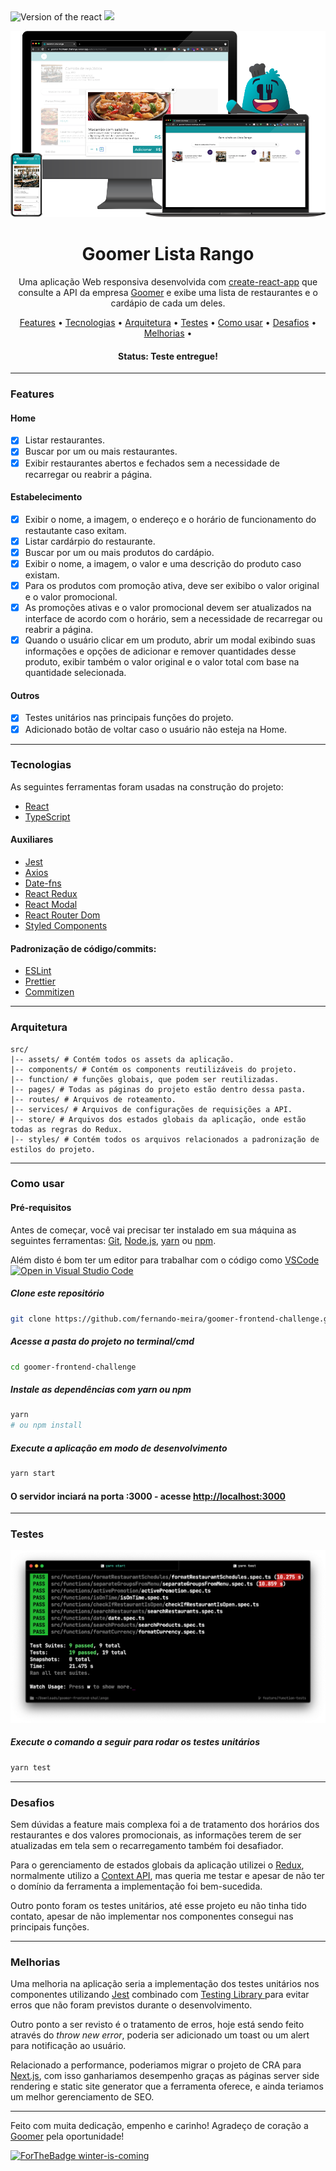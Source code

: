 <div>
  <img src="https://img.shields.io/static/v1?label=React&message=17.0.2&color=#009CA3%3CCOLOR%3E&style=plastic%3CSTYLE%3E&logo=react%3CLOGO%3E" alt="Version of the react" />
  <img src="https://img.shields.io/static/v1?label=progress&message=99%&color=#009CA3%3CCOLOR%3E&style=plastic%3CSTYLE%3E&logo=react%3CLOGO%3E" />
</div>

![Logo do Markdown](src/assets/readme/lista-rango-mockup-readme.png)

<h1 align="center">Goomer Lista Rango</h1>

<p align="center">Uma aplicação Web responsiva desenvolvida com <a href="https://create-react-app.dev/">create-react-app</a> que consulte a API da empresa <a href="https://github.com/goomerdev">Goomer</a> e exibe uma lista de restaurantes e o cardápio de cada um deles.</p>

<p align="center">
 <a href="#features">Features</a> •
 <a href="#-tecnologias">Tecnologias</a> •
 <a href="#arquitetura">Arquitetura</a> •
 <a href="#testes">Testes</a> •
 <a href="#como-usar">Como usar</a> •
 <a href="#desafios">Desafios</a> •
 <a href="#melhorias">Melhorias</a> •
</p>

<h4 align="center">
	 Status: Teste entregue!
</h4>

---

### Features

#### Home
- [x] Listar restaurantes.
- [x] Buscar por um ou mais restaurantes.
- [x] Exibir restaurantes abertos e fechados sem a necessidade de recarregar ou reabrir a página.

#### Estabelecimento
- [x] Exibir o nome, a imagem, o endereço e o horário de funcionamento do restautante caso exitam.
- [x] Listar cardárpio do restaurante.
- [x] Buscar por um ou mais produtos do cardápio.
- [x] Exibir o nome, a imagem, o valor e uma descrição do produto caso existam.
- [x] Para os produtos com promoção ativa, deve ser exibibo o valor original e o valor promocional.
- [x] As promoções ativas e o valor promocional devem ser atualizados na interface de acordo com o horário, sem a necessidade de recarregar ou reabrir a página.
- [x] Quando o usuário clicar em um produto, abrir um modal exibindo suas informações e opções de adicionar e remover quantidades desse produto, exibir também o valor original e o valor total com base na quantidade selecionada.

#### Outros
- [x] Testes unitários nas principais funções do projeto.
- [x] Adicionado botão de voltar caso o usuário não esteja na Home.

---
### Tecnologias

As seguintes ferramentas foram usadas na construção do projeto:

- [React](https://pt-br.reactjs.org/)
- [TypeScript](https://www.typescriptlang.org/)

#### Auxiliares
- [Jest](https://jestjs.io/)
- [Axios](https://github.com/axios/axios)
- [Date-fns](https://date-fns.org/)
- [React Redux](https://react-redux.js.org/)
- [React Modal](https://www.npmjs.com/package/react-modal)
- [React Router Dom](https://reactrouter.com/web/guides/quick-start)
- [Styled Components](https://styled-components.com/)

#### Padronização de código/commits:
- [ESLint](https://eslint.org/)
- [Prettier](https://prettier.io/)
- [Commitizen](https://www.npmjs.com/package/commitizen)

---

### Arquitetura
```shell
src/
|-- assets/ # Contém todos os assets da aplicação.
|-- components/ # Contém os components reutilizáveis do projeto.
|-- function/ # funções globais, que podem ser reutilizadas.
|-- pages/ # Todas as páginas do projeto estão dentro dessa pasta.
|-- routes/ # Arquivos de roteamento.
|-- services/ # Arquivos de configurações de requisições a API.
|-- store/ # Arquivos dos estados globais da aplicação, onde estão todas as regras do Redux.
|-- styles/ # Contém todos os arquivos relacionados a padronização de estilos do projeto.
```

---

### Como usar
#### Pré-requisitos

Antes de começar, você vai precisar ter instalado em sua máquina as seguintes ferramentas:
[Git](https://git-scm.com), [Node.js](https://nodejs.org/en/), [yarn](https://yarnpkg.com/) ou [npm](https://www.npmjs.com/package/npm).

Além disto é bom ter um editor para trabalhar com o código como [VSCode](https://code.visualstudio.com/) [![Open in Visual Studio Code](https://open.vscode.dev/badges/open-in-vscode.svg)](https://open.vscode.dev/Naereen/badges)

##### Clone este repositório
```bash
git clone https://github.com/fernando-meira/goomer-frontend-challenge.git
```
##### Acesse a pasta do projeto no terminal/cmd
```bash
cd goomer-frontend-challenge
```
##### Instale as dependências com yarn ou npm
```bash
yarn
# ou npm install
```
##### Execute a aplicação em modo de desenvolvimento
```bash
yarn start
```
#### O servidor inciará na porta :3000 - acesse <http://localhost:3000>

---

### Testes

![Terminado com testes](src/assets/readme/terminal-with-tests.png)

##### Execute o comando a seguir para rodar os testes unitários
```bash
yarn test
```
___


### Desafios
<p> Sem dúvidas a feature mais complexa foi a de tratamento dos horários dos restaurantes e dos valores promocionais, as informações terem de ser atualizadas em tela sem o recarregamento também foi desafiador.

Para o gerenciamento de estados globais da aplicação utilizei o <a href="https://react-redux.js.org/">Redux</a>, normalmente utilizo a <a href="https://pt-br.reactjs.org/">Context API</a>, mas queria me testar e apesar de não ter o domínio da ferramenta a implementação foi bem-sucedida.

Outro ponto foram os testes unitários, até esse projeto eu não tinha tido contato, apesar de não implementar nos componentes consegui nas principais funções.
</p>

---

### Melhorias
<p>Uma melhoria na aplicação seria a implementação dos testes unitários nos componentes utilizando <a href="https://jestjs.io/pt-BR/">Jest</a> combinado com <a href="https://testing-library.com/">Testing Library
</a> para evitar erros que não foram previstos durante o desenvolvimento.

Outro ponto a ser revisto é o tratamento de erros, hoje está sendo feito através do <i>throw new error</i>, poderia ser adicionado um toast ou um alert para notificação ao usuário.

Relacionado a performance, poderiamos migrar o projeto de CRA para <a href="https://nextjs.org/">Next.js</a>, com isso ganhariamos desempenho graças as páginas server side rendering e static site generator que a ferramenta oferece, e ainda teriamos um melhor gerenciamento de SEO.</p>

---

<p>Feito com muita dedicação, empenho e carinho! Agradeço de coração a <a href="https://github.com/goomerdev">Goomer</a> pela oportunidade!</p>

[![ForTheBadge winter-is-coming](http://ForTheBadge.com/images/badges/winter-is-coming.svg)](http://ForTheBadge.com)


